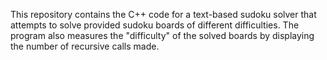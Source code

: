 This repository contains the C++ code for a text-based sudoku solver that attempts to solve provided sudoku boards of different difficulties. The program also measures the "difficulty" of the solved boards by displaying the number of recursive calls made. 
